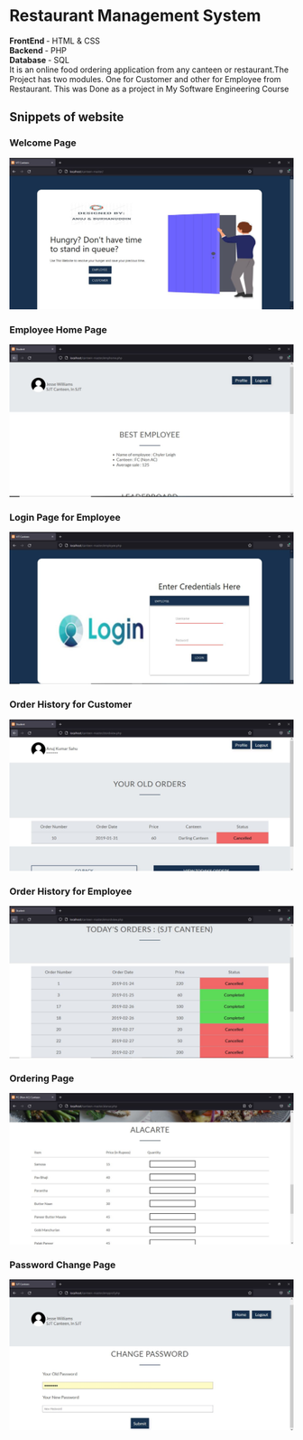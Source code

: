 # Restaurant Management System
<b> FrontEnd </b>- HTML & CSS <br>
<b> Backend </b>- PHP<br>
<b> Database </b>- SQL<br>
It is an online food ordering application from any canteen or restaurant.The Project has two modules. One for Customer and other for Employee from Restaurant.
This was Done as a project in My Software Engineering Course

<h2>Snippets of website</h2>
<h3> Welcome Page</h3>
<img src="https://github.com/anujkumar070/Online_Food_Ordering_System/blob/main/Demo%20Images/WelcomePage.JPG"></img>
<h3> Employee Home Page</h3>
<img src="https://github.com/anujkumar070/Online_Food_Ordering_System/blob/main/Demo%20Images/employeePage.JPG"></img>
<h3> Login Page for Employee</h3>
<img src="https://github.com/anujkumar070/Online_Food_Ordering_System/blob/main/Demo%20Images/elogin.JPG"></img>
<h3> Order History for Customer</h3>
<img src="https://github.com/anujkumar070/Online_Food_Ordering_System/blob/main/Demo%20Images/orderHistoryCustomer.JPG"></img>
<h3> Order History for Employee</h3>
<img src="https://github.com/anujkumar070/Online_Food_Ordering_System/blob/main/Demo%20Images/orderHistory.JPG"></img>
<h3> Ordering Page</h3>
<img src="https://github.com/anujkumar070/Online_Food_Ordering_System/blob/main/Demo%20Images/ordering%20page.JPG"></img>
<h3>Password Change Page</h3>
<img src="https://github.com/anujkumar070/Online_Food_Ordering_System/blob/main/Demo%20Images/passwordChange.JPG"></img>

